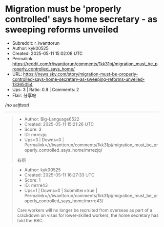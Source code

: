 # Migration must be 'properly controlled' says home secretary - as sweeping reforms unveiled

- Subreddit: r_iwanttorun
- Author: kyk00525
- Created: 2025-05-11 15:02:08 UTC
- Permalink: https://reddit.com/r/iwanttorun/comments/1kk31pj/migration_must_be_properly_controlled_says_home/
- URL: https://news.sky.com/story/migration-must-be-properly-controlled-says-home-secretary-as-sweeping-reforms-unveiled-13365054
- Ups: 3 | Ratio: 0.8 | Comments: 2
- Flair: 分享帖

_(no selftext)_

---

> - Author: Big-Language6522
> - Created: 2025-05-11 15:21:26 UTC
> - Score: 3
> - ID: mrrezjq
> - Ups=3 | Downs=0 | Permalink=/r/iwanttorun/comments/1kk31pj/migration_must_be_properly_controlled_says_home/mrrezjq/
>
> 右拐

> - Author: kyk00525
> - Created: 2025-05-11 16:27:33 UTC
> - Score: 1
> - ID: mrrre43
> - Ups=1 | Downs=0 | Submitter=true | Permalink=/r/iwanttorun/comments/1kk31pj/migration_must_be_properly_controlled_says_home/mrrre43/
>
> Care workers will no longer be recruited from overseas as part of a crackdown on visas for lower-skilled workers, the home secretary has told the BBC.
